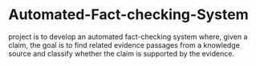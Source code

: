 # Automated-Fact-checking-System
project is to develop an automated fact-checking system where, given a claim, the goal is to find related evidence passages from a knowledge source and classify whether the claim is supported by the evidence.
